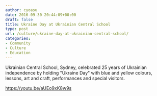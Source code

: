 ```yaml
---
author: cyoasu
date: 2016-09-30 20:44:09+00:00
draft: false
title: Ukraine Day at Ukrainian Central School
type: post
url: /culture/ukraine-day-at-ukrainian-central-school/
categories:
- Community
- Culture
- Education
---
```


Ukrainian Central School, Sydney, celebrated 25 years of Ukrainian independence by holding "Ukraine Day" with blue and yellow colours, lessons, art and craft, performances and special visitors.

https://youtu.be/aUEo9xK8w9s
